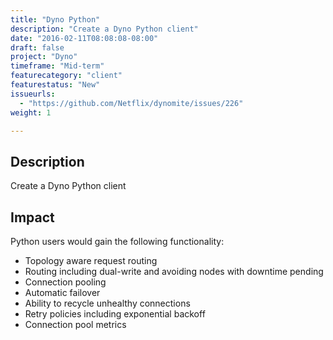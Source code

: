 ```yaml
---
title: "Dyno Python"
description: "Create a Dyno Python client"
date: "2016-02-11T08:08:08-08:00"
draft: false
project: "Dyno"
timeframe: "Mid-term"
featurecategory: "client"
featurestatus: "New"
issueurls: 
  - "https://github.com/Netflix/dynomite/issues/226"
weight: 1

---
```


## Description

Create a Dyno Python client

## Impact

Python users would gain the following functionality:

- Topology aware request routing
- Routing including dual-write and avoiding nodes with downtime pending
- Connection pooling
- Automatic failover
- Ability to recycle unhealthy connections
- Retry policies including exponential backoff
- Connection pool metrics
